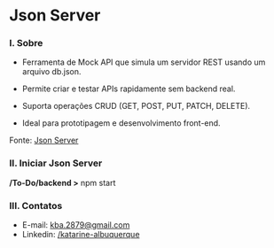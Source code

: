# Json Server

### I. Sobre

* Ferramenta de Mock API que simula um servidor REST usando um arquivo db.json.

* Permite criar e testar APIs rapidamente sem backend real.

* Suporta operações CRUD (GET, POST, PUT, PATCH, DELETE).

* Ideal para prototipagem e desenvolvimento front-end.

Fonte: [Json Server](https://github.com/typicode/json-server)

### II. Iniciar Json Server
**/To-Do/backend >** 
npm start

### III. Contatos

* E-mail: [kba.2879@gmail.com](mailTo:kba.2879@gmail.com)
* Linkedin: [/katarine-albuquerque](https://www.linkedin.com/in/katarine-albuquerque/)